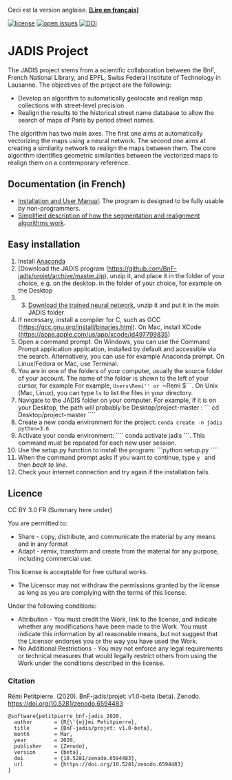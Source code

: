 Ceci est la version anglaise. [**\[Lire en français\]**](README.md)

[![license](https://img.shields.io/badge/license-CC%20BY%203.0%20FR-brightgreen)](https://creativecommons.org/licenses/by/3.0/fr/)
[![open issues](https://isitmaintained.com/badge/open/BnF-jadis/project.svg)](https://github.com/BnF-jadis/projet/issues)
[![DOI](https://zenodo.org/badge/247013885.svg)](https://zenodo.org/badge/latestdoi/247013885)

# JADIS Project

The JADIS project stems from a scientific collaboration between the BnF, French National Library, and EPFL, Swiss Federal Institute of Technology in Lausanne. The objectives of the project are the following:

* Develop an algorithm to automatically geolocate and realign map collections with street-level precision.
* Realign the results to the historical street name database to allow the search of maps of Paris by period street names.

The algorithm has two main axes. The first one aims at automatically vectorizing the maps using a neural network. The second one aims at creating a similarity network to realign the maps between them. The core algorithm identifies geometric similarities between the vectorized maps to realign them on a contemporary reference. 

## Documentation (in French)

* [Installation and User Manual](https://github.com/BnF-jadis/projet/blob/master/Jadis_manuel.pdf). The program is designed to be fully usable by non-programmers.
* [Simplified description of how the segmentation and realignment algorithms work](https://github.com/BnF-jadis/projet/blob/master/documentation_Jadis.pdf).

## Easy installation

1. Install [Anaconda](https://docs.anaconda.com/anaconda/install/)
2. [Download the JADIS program (https://github.com/BnF-jadis/projet/archive/master.zip), unzip it, and place it in the folder of your choice, e.g. on the desktop.
in the folder of your choice, for example on the Desktop
3. 3. [Download the trained neural network](https://drive.google.com/file/d/13iRsEwFv9tTe68v5d_dXlEAJj9sn0qsb/view?usp=sharing),
unzip it and put it in the main JADIS folder
4.	If necessary, install a compiler for C, such as GCC (https://gcc.gnu.org/install/binaries.html). On Mac, install XCode (https://apps.apple.com/us/app/xcode/id497799835)
5. Open a command prompt. On Windows, you can use the Command Prompt application
application, installed by default and accessible via the search. Alternatively, you can use for example Anaconda prompt. On Linux/Fedora or Mac, use Terminal.
6. You are in one of the folders of your computer, usually the source folder of your account. The name of the folder is shown to the left of your cursor, for example
For example, ``Users\Remi'' or ``~Remi $```. On Unix (Mac, Linux), you can type ``ls`` to list the files in your directory.
7. Navigate to the JADIS folder on your computer. For example, if it is on your
Desktop, the path will probably be Desktop/project-master :
``` cd Desktop/project-master ````
8.	Create a new conda environment for the project: ```` conda create -n jadis python=3.6 ````
9.	Activate your conda environment: ```` conda activate jadis ```. This command must be repeated for each new user session. 
10. Use the setup.py function to install the program:
```python setup.py ````
11. When the command prompt asks if you want to continue, type ```y ``` and then _back to line_.
12. Check your internet connection and try again if the installation fails.

## Licence
CC BY 3.0 FR (Summary here under)

You are permitted to:
* Share - copy, distribute, and communicate the material by any means and in any format
* Adapt - remix, transform and create from the material for any purpose, including commercial use.

This license is acceptable for free cultural works.
* The Licensor may not withdraw the permissions granted by the license as long as you are complying with the terms of this license.

Under the following conditions:
* Attribution - You must credit the Work, link to the license, and indicate whether any modifications have been made to the Work. You must indicate this information by all reasonable means, but not suggest that the Licensor endorses you or the way you have used the Work.
* No Additional Restrictions - You may not enforce any legal requirements or technical measures that would legally restrict others from using the Work under the conditions described in the license.

### Citation
Rémi Petitpierre. (2020). BnF-jadis/projet: v1.0-beta (beta). Zenodo. https://doi.org/10.5281/zenodo.6594483
```
@software{petitpierre_bnf-jadis_2020,
  author       = {R{\'{e}}mi Petitpierre},
  title        = {BnF-jadis/projet: v1.0-beta},
  month        = Mar,
  year         = 2020,
  publisher    = {Zenodo},
  version      = {beta},
  doi          = {10.5281/zenodo.6594483},
  url          = {https://doi.org/10.5281/zenodo.6594483}
}
```

